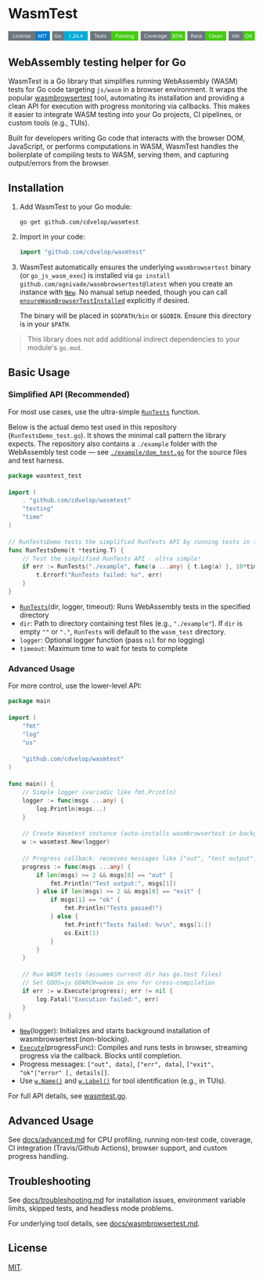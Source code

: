 # WasmTest
<!-- START_SECTION:BADGES_SECTION -->
<a href="docs/img/badges.svg"><img src="docs/img/badges.svg" alt="Project Badges" title="Generated by badges package from github.com/cdvelop/devscripts"></a>
<!-- END_SECTION:BADGES_SECTION -->

## WebAssembly testing helper for Go

WasmTest is a Go library that simplifies running WebAssembly (WASM) tests for Go code targeting `js/wasm` in a browser environment. It wraps the popular [wasmbrowsertest](https://github.com/agnivade/wasmbrowsertest) tool, automating its installation and providing a clean API for execution with progress monitoring via callbacks. This makes it easier to integrate WASM testing into your Go projects, CI pipelines, or custom tools (e.g., TUIs).

Built for developers writing Go code that interacts with the browser DOM, JavaScript, or performs computations in WASM, WasmTest handles the boilerplate of compiling tests to WASM, serving them, and capturing output/errors from the browser.

## Installation

1. Add WasmTest to your Go module:
   ```
   go get github.com/cdvelop/wasmtest
   ```

2. Import in your code:
   ```go
   import "github.com/cdvelop/wasmtest"
   ```

3. WasmTest automatically ensures the underlying `wasmbrowsertest` binary (or `go_js_wasm_exec`) is installed via `go install github.com/agnivade/wasmbrowsertest@latest` when you create an instance with [`New`](wasmtest.go). No manual setup needed, though you can call [`ensureWasmBrowserTestInstalled`](wasmtest.go:46) explicitly if desired.

   The binary will be placed in `$GOPATH/bin` or `$GOBIN`. Ensure this directory is in your `$PATH`.

> This library does not add additional indirect dependencies to your module's `go.mod`.

## Basic Usage

### Simplified API (Recommended)

For most use cases, use the ultra-simple [`RunTests`](wasmtest.go) function.

Below is the actual demo test used in this repository (`RunTestsDemo_test.go`). It
shows the minimal call pattern the library expects. The repository also contains a
`./example` folder with the WebAssembly test code — see [`./example/dom_test.go`](./example/dom_test.go) for the source files
and test harness.

```go
package wasmtest_test

import (
	. "github.com/cdvelop/wasmtest"
	"testing"
	"time"
)

// RunTestsDemo tests the simplified RunTests API by running tests in the example directory
func RunTestsDemo(t *testing.T) {
	// Test the simplified RunTests API - ultra simple!
	if err := RunTests("./example", func(a ...any) { t.Log(a) }, 10*time.Minute); err != nil {
		t.Errorf("RunTests failed: %v", err)
	}
}
```

- [`RunTests`](wasmtest.go)(dir, logger, timeout): Runs WebAssembly tests in the specified directory
- `dir`: Path to directory containing test files (e.g., `"./example"`). If `dir` is empty `""` or `"."`,
  `RunTests` will default to the `wasm_test` directory.
- `logger`: Optional logger function (pass `nil` for no logging)
- `timeout`: Maximum time to wait for tests to complete

### Advanced Usage

For more control, use the lower-level API:

```go
package main

import (
	"fmt"
	"log"
	"os"

	"github.com/cdvelop/wasmtest"
)

func main() {
	// Simple logger (variadic like fmt.Println)
	logger := func(msgs ...any) {
		log.Println(msgs...)
	}

	// Create Wasmtest instance (auto-installs wasmbrowsertest in background)
	w := wasmtest.New(logger)

	// Progress callback: receives messages like ["out", "test output"], ["err", "error msg"], ["exit", "ok"|"error"]
	progress := func(msgs ...any) {
		if len(msgs) >= 2 && msgs[0] == "out" {
			fmt.Println("Test output:", msgs[1])
		} else if len(msgs) >= 2 && msgs[0] == "exit" {
			if msgs[1] == "ok" {
				fmt.Println("Tests passed!")
			} else {
				fmt.Printf("Tests failed: %v\n", msgs[1:])
				os.Exit(1)
			}
		}
	}

	// Run WASM tests (assumes current dir has go.test files)
	// Set GOOS=js GOARCH=wasm in env for cross-compilation
	if err := w.Execute(progress); err != nil {
		log.Fatal("Execution failed:", err)
	}
}
```

- [`New`](wasmtest.go:19)(logger): Initializes and starts background installation of wasmbrowsertest (non-blocking).
- [`Execute`](wasmtest.go)(progressFunc): Compiles and runs tests in browser, streaming progress via the callback. Blocks until completion.
- Progress messages: `["out", data]`, `["err", data]`, `["exit", "ok"|"error" [, details]]`.
- Use [`w.Name()`](wasmtest.go) and [`w.Label()`](wasmtest.go) for tool identification (e.g., in TUIs).

For full API details, see [wasmtest.go](wasmtest.go).


## Advanced Usage

See [docs/advanced.md](docs/advanced.md) for CPU profiling, running non-test code, coverage, CI integration (Travis/Github Actions), browser support, and custom progress handling.

## Troubleshooting

See [docs/troubleshooting.md](docs/troubleshooting.md) for installation issues, environment variable limits, skipped tests, and headless mode problems.

For underlying tool details, see [docs/wasmbrowsertest.md](docs/wasmbrowsertest.md).

## License

[MIT](LICENSE).
